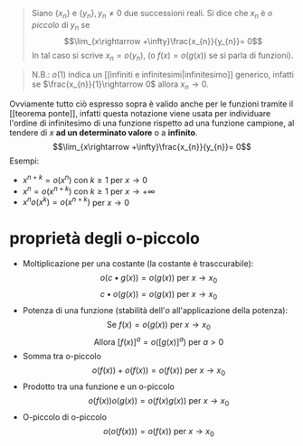 > Siano $\{x_{n}\}$ e $\{y_{n}\}, y_{n}\neq 0$ due successioni reali. Si dice che $x_{n}$ è *o piccolo* di $y_{n}$ se
$$\lim_{x\rightarrow +\infty}\frac{x_{n}}{y_{n}}= 0$$
In tal caso si scrive $x_{n} = o(y_{n})$, (o $f(x)=o(g(x))$ se si parla di funzioni).

> N.B.: $o(1)$ indica un [[infiniti e infinitesimi|infinitesimo]] generico, infatti se $\frac{x_{n}}{1}\rightarrow 0$ allora $x_{n}\rightarrow 0$.

Ovviamente tutto ciò espresso sopra è valido anche per le funzioni tramite il [[teorema ponte]], infatti questa notazione viene usata per individuare l'ordine di infinitesimo di una funzione rispetto ad una funzione campione, al tendere di $x$ **ad un determinato valore** o a **infinito**.
$$\lim_{x\rightarrow +\infty}\frac{x_{n}}{y_{n}}= 0$$
Esempi:
- $x^{n+k}=o(x^{n})$ con $k\geq 1$ per $x\rightarrow 0$
- $x^{n}=o(x^{n+k})$ con $k\geq 1$ per $x\rightarrow +\infty$
- $x^{n}o(x^{k})=o(x^{n+k})$ per $x\rightarrow 0$

# proprietà degli o-piccolo
- Moltiplicazione per una costante (la costante è trasccurabile):
$$o(c\bullet g(x))=o(g(x))\text{ per } x\rightarrow x_{0}$$
$$c\bullet o(g(x))=o(g(x))\text{ per } x\rightarrow x_{0}$$
- Potenza di una funzione (stabilità dell'$o$ all'applicazione della potenza):
$$\text{ Se }f(x)=o(g(x))\text{ per }x\rightarrow x_{0}$$
$$\text{ Allora }[f(x)]^{a}=o([g(x)]^{a})\text{ per }a>0$$
- Somma tra o-piccolo
$$o(f(x))+o(f(x))=o(f(x))\text{ per }x\rightarrow x_{0}$$
- Prodotto tra una funzione e un o-piccolo
$$o(f(x))o(g(x))=o(f(x)g(x))\text{ per }x\rightarrow x_{0}$$
- O-piccolo di o-piccolo
$$o(o(f(x)))=o(f(x))\text{ per }x\rightarrow x_{0}$$